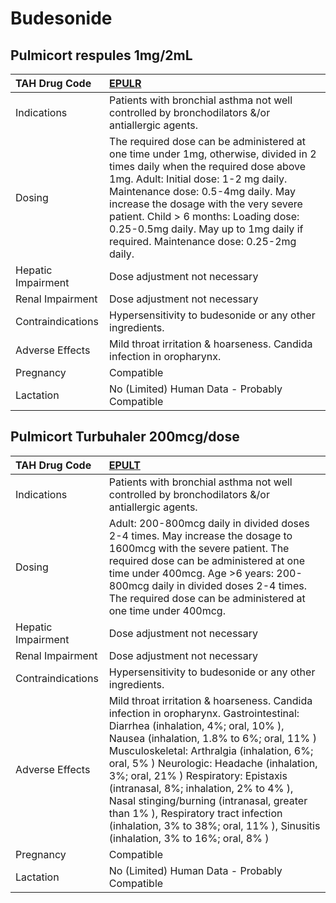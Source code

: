 # Budesonide

## Pulmicort respules 1mg/2mL

| TAH Drug Code      | [EPULR](https://www.tahsda.org.tw/drugs/hissearch.php?drug_code=EPULR)                                                                                                                                                                                                                                                                                                            |
|:-------------------|:----------------------------------------------------------------------------------------------------------------------------------------------------------------------------------------------------------------------------------------------------------------------------------------------------------------------------------------------------------------------------------|
| Indications        | Patients with bronchial asthma not well controlled by bronchodilators &/or antiallergic agents.                                                                                                                                                                                                                                                                                   |
| Dosing             | The required dose can be administered at one time under 1mg, otherwise, divided in 2 times daily when the required dose above 1mg. Adult: Initial dose: 1-2 mg daily. Maintenance dose: 0.5-4mg daily. May increase the dosage with the very severe patient. Child > 6 months: Loading dose: 0.25-0.5mg daily. May up to 1mg daily if required. Maintenance dose: 0.25-2mg daily. |
| Hepatic Impairment | Dose adjustment not necessary                                                                                                                                                                                                                                                                                                                                                     |
| Renal Impairment   | Dose adjustment not necessary                                                                                                                                                                                                                                                                                                                                                     |
| Contraindications  | Hypersensitivity to budesonide or any other ingredients.                                                                                                                                                                                                                                                                                                                          |
| Adverse Effects    | Mild throat irritation & hoarseness. Candida infection in oropharynx.                                                                                                                                                                                                                                                                                                             |
| Pregnancy          | Compatible                                                                                                                                                                                                                                                                                                                                                                        |
| Lactation          | No (Limited) Human Data - Probably Compatible                                                                                                                                                                                                                                                                                                                                     |

## Pulmicort Turbuhaler 200mcg/dose

| TAH Drug Code      | [EPULT](https://www.tahsda.org.tw/drugs/hissearch.php?drug_code=EPULT)                                                                                                                                                                                                                                                                                                                                                                                                                                                    |
|:-------------------|:--------------------------------------------------------------------------------------------------------------------------------------------------------------------------------------------------------------------------------------------------------------------------------------------------------------------------------------------------------------------------------------------------------------------------------------------------------------------------------------------------------------------------|
| Indications        | Patients with bronchial asthma not well controlled by bronchodilators &/or antiallergic agents.                                                                                                                                                                                                                                                                                                                                                                                                                           |
| Dosing             | Adult: 200-800mcg daily in divided doses 2-4 times. May increase the dosage to 1600mcg with the severe patient. The required dose can be administered at one time under 400mcg. Age >6 years: 200-800mcg daily in divided doses 2-4 times. The required dose can be administered at one time under 400mcg.                                                                                                                                                                                                                |
| Hepatic Impairment | Dose adjustment not necessary                                                                                                                                                                                                                                                                                                                                                                                                                                                                                             |
| Renal Impairment   | Dose adjustment not necessary                                                                                                                                                                                                                                                                                                                                                                                                                                                                                             |
| Contraindications  | Hypersensitivity to budesonide or any other ingredients.                                                                                                                                                                                                                                                                                                                                                                                                                                                                  |
| Adverse Effects    | Mild throat irritation & hoarseness. Candida infection in oropharynx. Gastrointestinal: Diarrhea (inhalation, 4%; oral, 10% ), Nausea (inhalation, 1.8% to 6%; oral, 11% ) Musculoskeletal: Arthralgia (inhalation, 6%; oral, 5% ) Neurologic: Headache (inhalation, 3%; oral, 21% ) Respiratory: Epistaxis (intranasal, 8%; inhalation, 2% to 4% ), Nasal stinging/burning (intranasal, greater than 1% ), Respiratory tract infection (inhalation, 3% to 38%; oral, 11% ), Sinusitis (inhalation, 3% to 16%; oral, 8% ) |
| Pregnancy          | Compatible                                                                                                                                                                                                                                                                                                                                                                                                                                                                                                                |
| Lactation          | No (Limited) Human Data - Probably Compatible                                                                                                                                                                                                                                                                                                                                                                                                                                                                             |

